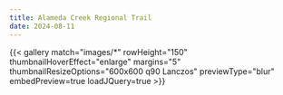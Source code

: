 ```yaml
---
title: Alameda Creek Regional Trail
date: 2024-08-11
---
```


{{< gallery match="images/*" rowHeight="150" thumbnailHoverEffect="enlarge" margins="5" thumbnailResizeOptions="600x600 q90 Lanczos" previewType="blur" embedPreview=true loadJQuery=true >}}
